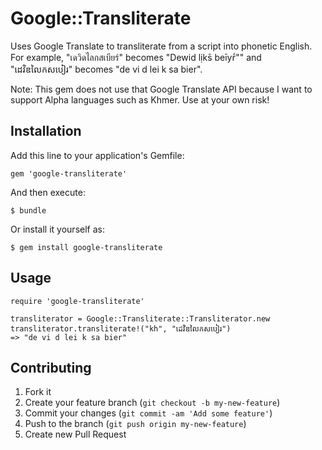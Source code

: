 # Google::Transliterate

Uses Google Translate to transliterate from a script into phonetic English. For example, "เดวิดไลกสเบียร์" becomes "Dewid lịks̄ beīyr̒"" and "ដេវិឌលៃកសបៀរ" becomes "de vi d lei k sa bier".

Note: This gem does not use that Google Translate API because I want to support Alpha languages such as Khmer. Use at your own risk!

## Installation

Add this line to your application's Gemfile:

    gem 'google-transliterate'

And then execute:

    $ bundle

Or install it yourself as:

    $ gem install google-transliterate

## Usage

    require 'google-transliterate'

    transliterator = Google::Transliterate::Transliterator.new
    transliterator.transliterate!("kh", "ដេវិឌលៃកសបៀរ")
    => "de vi d lei k sa bier"

## Contributing

1. Fork it
2. Create your feature branch (`git checkout -b my-new-feature`)
3. Commit your changes (`git commit -am 'Add some feature'`)
4. Push to the branch (`git push origin my-new-feature`)
5. Create new Pull Request
